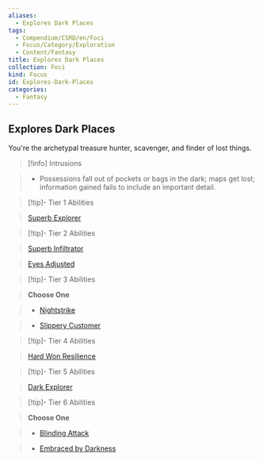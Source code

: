 ```yaml
---
aliases:
  - Explores Dark Places
tags:
  - Compendium/CSRD/en/Foci
  - Focus/Category/Exploration
  - Content/Fantasy
title: Explores Dark Places
collection: Foci
kind: Focus
id: Explores-Dark-Places
categories:
  - Fantasy
---
```

## Explores Dark Places    
You're the archetypal treasure hunter, scavenger, and finder of lost things.    
  
>[!info] Intrusions    
>- Possessions fall out of pockets or bags in the dark; maps get lost; information gained fails to include an important detail.    
  
  
>[!tip]- Tier 1 Abilities    
> [Superb Explorer](Superb-Explorer.md)    
  
  
>[!tip]- Tier 2 Abilities    
> [Superb Infiltrator](Superb-Infiltrator.md)    
> [Eyes Adjusted](Eyes-Adjusted.md)    
  
  
>[!tip]- Tier 3 Abilities    
> **Choose One**    
>- [Nightstrike](Nightstrike.md)    
>- [Slippery Customer](Slippery-Customer.md)    
  
  
>[!tip]- Tier 4 Abilities    
> [Hard Won Resilience](Hard-Won-Resilience.md)    
  
  
>[!tip]- Tier 5 Abilities    
> [Dark Explorer](Dark-Explorer.md)    
  
  
>[!tip]- Tier 6 Abilities    
> **Choose One**    
>- [Blinding Attack](Blinding-Attack.md)    
>- [Embraced by Darkness](Embraced-by-Darkness.md)

